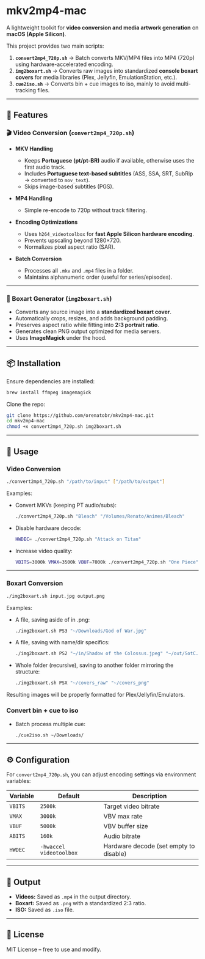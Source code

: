 # mkv2mp4-mac

A lightweight toolkit for **video conversion and media artwork generation** on **macOS (Apple Silicon)**.

This project provides two main scripts:

1. **`convert2mp4_720p.sh`** → Batch converts MKV/MP4 files into MP4 (720p) using hardware-accelerated encoding.
2. **`img2boxart.sh`** → Converts raw images into standardized **console boxart covers** for media libraries (Plex, Jellyfin, EmulationStation, etc.).
3. **`cue2iso.sh`** → Converts bin + cue images to iso, mainly to avoid multi-tracking files.

---

## 🚀 Features

### 🎬 Video Conversion (`convert2mp4_720p.sh`)

- **MKV Handling**

  - Keeps **Portuguese (pt/pt-BR)** audio if available, otherwise uses the first audio track.
  - Includes **Portuguese text-based subtitles** (ASS, SSA, SRT, SubRip → converted to `mov_text`).
  - Skips image-based subtitles (PGS).

- **MP4 Handling**

  - Simple re-encode to 720p without track filtering.

- **Encoding Optimizations**

  - Uses `h264_videotoolbox` for **fast Apple Silicon hardware encoding**.
  - Prevents upscaling beyond 1280×720.
  - Normalizes pixel aspect ratio (SAR).

- **Batch Conversion**
  - Processes all `.mkv` and `.mp4` files in a folder.
  - Maintains alphanumeric order (useful for series/episodes).

---

### 🎨 Boxart Generator (`img2boxart.sh`)

- Converts any source image into a **standardized boxart cover**.
- Automatically crops, resizes, and adds background padding.
- Preserves aspect ratio while fitting into **2:3 portrait ratio**.
- Generates clean PNG output optimized for media servers.
- Uses **ImageMagick** under the hood.

---

## 📦 Installation

Ensure dependencies are installed:

```bash
brew install ffmpeg imagemagick
```

Clone the repo:

```bash
git clone https://github.com/orenatobr/mkv2mp4-mac.git
cd mkv2mp4-mac
chmod +x convert2mp4_720p.sh img2boxart.sh
```

---

## 🔧 Usage

### Video Conversion

```bash
./convert2mp4_720p.sh "/path/to/input" ["/path/to/output"]
```

Examples:

- Convert MKVs (keeping PT audio/subs):

  ```bash
  ./convert2mp4_720p.sh "Bleach" "/Volumes/Renato/Animes/Bleach"
  ```

- Disable hardware decode:

  ```bash
  HWDEC= ./convert2mp4_720p.sh "Attack on Titan"
  ```

- Increase video quality:

  ```bash
  VBITS=3000k VMAX=3500k VBUF=7000k ./convert2mp4_720p.sh "One Piece"
  ```

---

### Boxart Conversion

```bash
./img2boxart.sh input.jpg output.png
```

Examples:

- A file, saving aside of in .png:

  ```bash
  ./img2boxart.sh PS3 "~/Downloads/God of War.jpg"
  ```

- A file, saving with name/dir specifics:

  ```bash
  ./img2boxart.sh PS2 "~/in/Shadow of the Colossus.jpeg" "~/out/SotC.png" --mode crop --bg black
  ```

- Whole folder (recursive), saving to another folder mirroring the structure:

  ```bash
  ./img2boxart.sh PSX "~/covers_raw" "~/covers_png"
  ```

Resulting images will be properly formatted for Plex/Jellyfin/Emulators.

### Convert bin + cue to iso

- Batch process multiple cue:

  ```bash
  ./cue2iso.sh ~/Downloads/
  ```

---

## ⚙️ Configuration

For `convert2mp4_720p.sh`, you can adjust encoding settings via environment variables:

| Variable | Default                 | Description                            |
| -------- | ----------------------- | -------------------------------------- |
| `VBITS`  | `2500k`                 | Target video bitrate                   |
| `VMAX`   | `3000k`                 | VBV max rate                           |
| `VBUF`   | `5000k`                 | VBV buffer size                        |
| `ABITS`  | `160k`                  | Audio bitrate                          |
| `HWDEC`  | `-hwaccel videotoolbox` | Hardware decode (set empty to disable) |

---

## 📂 Output

- **Videos:** Saved as `.mp4` in the output directory.
- **Boxart:** Saved as `.png` with a standardized 2:3 ratio.
- **ISO:** Saved as `.iso` file.

---

## 📝 License

MIT License – free to use and modify.
